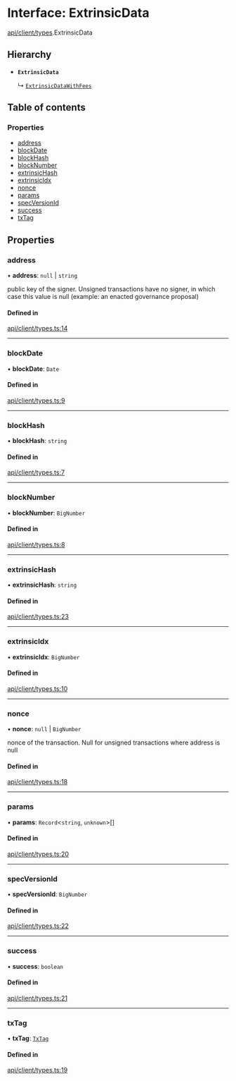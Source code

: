 # Interface: ExtrinsicData

[api/client/types](../wiki/api.client.types).ExtrinsicData

## Hierarchy

- **`ExtrinsicData`**

  ↳ [`ExtrinsicDataWithFees`](../wiki/api.client.types.ExtrinsicDataWithFees)

## Table of contents

### Properties

- [address](../wiki/api.client.types.ExtrinsicData#address)
- [blockDate](../wiki/api.client.types.ExtrinsicData#blockdate)
- [blockHash](../wiki/api.client.types.ExtrinsicData#blockhash)
- [blockNumber](../wiki/api.client.types.ExtrinsicData#blocknumber)
- [extrinsicHash](../wiki/api.client.types.ExtrinsicData#extrinsichash)
- [extrinsicIdx](../wiki/api.client.types.ExtrinsicData#extrinsicidx)
- [nonce](../wiki/api.client.types.ExtrinsicData#nonce)
- [params](../wiki/api.client.types.ExtrinsicData#params)
- [specVersionId](../wiki/api.client.types.ExtrinsicData#specversionid)
- [success](../wiki/api.client.types.ExtrinsicData#success)
- [txTag](../wiki/api.client.types.ExtrinsicData#txtag)

## Properties

### address

• **address**: ``null`` \| `string`

public key of the signer. Unsigned transactions have no signer, in which case this value is null (example: an enacted governance proposal)

#### Defined in

[api/client/types.ts:14](https://github.com/PolymeshAssociation/polymesh-sdk/blob/fe2e6dd1/src/api/client/types.ts#L14)

___

### blockDate

• **blockDate**: `Date`

#### Defined in

[api/client/types.ts:9](https://github.com/PolymeshAssociation/polymesh-sdk/blob/fe2e6dd1/src/api/client/types.ts#L9)

___

### blockHash

• **blockHash**: `string`

#### Defined in

[api/client/types.ts:7](https://github.com/PolymeshAssociation/polymesh-sdk/blob/fe2e6dd1/src/api/client/types.ts#L7)

___

### blockNumber

• **blockNumber**: `BigNumber`

#### Defined in

[api/client/types.ts:8](https://github.com/PolymeshAssociation/polymesh-sdk/blob/fe2e6dd1/src/api/client/types.ts#L8)

___

### extrinsicHash

• **extrinsicHash**: `string`

#### Defined in

[api/client/types.ts:23](https://github.com/PolymeshAssociation/polymesh-sdk/blob/fe2e6dd1/src/api/client/types.ts#L23)

___

### extrinsicIdx

• **extrinsicIdx**: `BigNumber`

#### Defined in

[api/client/types.ts:10](https://github.com/PolymeshAssociation/polymesh-sdk/blob/fe2e6dd1/src/api/client/types.ts#L10)

___

### nonce

• **nonce**: ``null`` \| `BigNumber`

nonce of the transaction. Null for unsigned transactions where address is null

#### Defined in

[api/client/types.ts:18](https://github.com/PolymeshAssociation/polymesh-sdk/blob/fe2e6dd1/src/api/client/types.ts#L18)

___

### params

• **params**: `Record`\<`string`, `unknown`\>[]

#### Defined in

[api/client/types.ts:20](https://github.com/PolymeshAssociation/polymesh-sdk/blob/fe2e6dd1/src/api/client/types.ts#L20)

___

### specVersionId

• **specVersionId**: `BigNumber`

#### Defined in

[api/client/types.ts:22](https://github.com/PolymeshAssociation/polymesh-sdk/blob/fe2e6dd1/src/api/client/types.ts#L22)

___

### success

• **success**: `boolean`

#### Defined in

[api/client/types.ts:21](https://github.com/PolymeshAssociation/polymesh-sdk/blob/fe2e6dd1/src/api/client/types.ts#L21)

___

### txTag

• **txTag**: [`TxTag`](../wiki/generated.types#txtag)

#### Defined in

[api/client/types.ts:19](https://github.com/PolymeshAssociation/polymesh-sdk/blob/fe2e6dd1/src/api/client/types.ts#L19)
